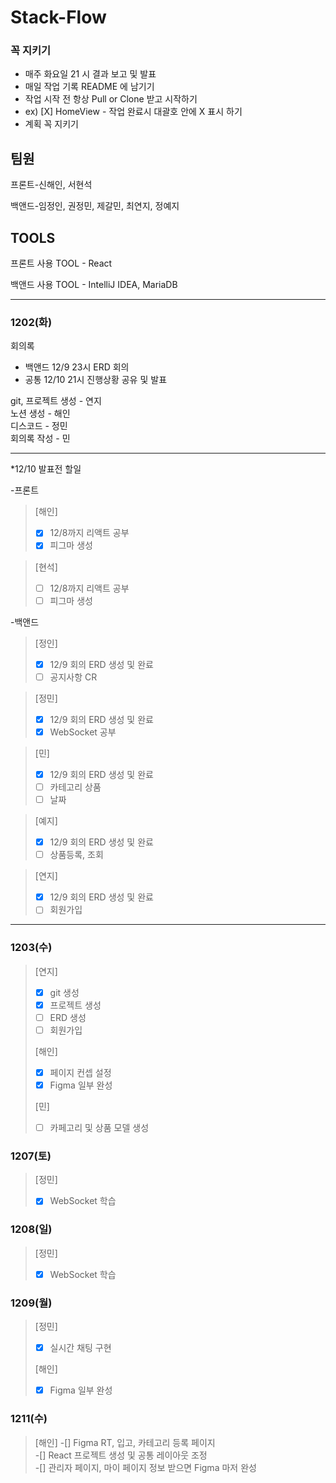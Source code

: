 # Stack-Flow
### 꼭 지키기
* 매주 화요일 21 시 결과 보고 및 발표
* 매일 작업 기록 README 에 남기기
* 작업 시작 전 항상 Pull or Clone 받고 시작하기
* ex) [X] HomeView - 작업 완료시 대괄호 안에 X 표시 하기
* 계획 꼭 지키기

## 팀원

프론트-신해인, 서현석

백앤드-임정인, 권정민, 제갈민, 최연지, 정예지

## TOOLS
프론트 사용 TOOL - React

백앤드 사용 TOOL - IntelliJ IDEA, MariaDB

----

### 1202(화)
회의록
* 백앤드 12/9 23시 ERD 회의
* 공통 12/10 21시 진행상황 공유 및 발표

git, 프로젝트 생성 - 연지 \
노션 생성 - 해인 \
디스코드 - 정민 \
회의록 작성 - 민

----

*12/10 발표전 할일

-프론트
>[해인]
> -[X] 12/8까지 리액트 공부   
> -[X] 피그마 생성

>[현석]
> -[ ] 12/8까지 리액트 공부   
> -[ ] 피그마 생성

-백앤드
> [정인]
> -[X] 12/9 회의 ERD 생성 및 완료   
> -[ ] 공지사항 CR

> [정민]
> -[X] 12/9 회의 ERD 생성 및 완료   
> -[X] WebSocket 공부

> [민]
> -[X] 12/9 회의 ERD 생성 및 완료   
> -[ ] 카테고리 상품   
> -[ ] 날짜

> [예지]
> -[X] 12/9 회의 ERD 생성 및 완료   
> -[ ] 상품등록, 조회

> [연지]
> -[X] 12/9 회의 ERD 생성 및 완료   
> -[ ] 회원가입
----

### 1203(수)
> [연지]
> -[X] git 생성   
> -[X] 프로젝트 생성   
> -[ ]  ERD 생성   
> -[ ] 회원가입
>
> [해인]
> -[X] 페이지 컨셉 설정   
> -[X] Figma 일부 완성
> 
> [민]
> -[ ] 카페고리 및 상품 모델 생성

### 1207(토)
> [정민]
> -[X] WebSocket 학습

### 1208(일)
> [정민]
> -[X] WebSocket 학습

### 1209(월)
> [정민]
> -[X] 실시간 채팅 구현
> 
> [해인]
> -[X] Figma 일부 완성

### 1211(수)
> [해인]
> -[] Figma RT, 입고, 카테고리 등록 페이지   
> -[] React 프로젝트 생성 및 공통 레이아웃 조정   
> -[] 관리자 페이지, 마이 페이지 정보 받으면 Figma 마저 완성
